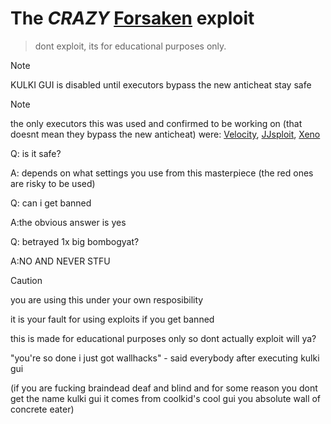 # The *CRAZY* [Forsaken](https://www.google.com/url?sa=t&rct=j&q=&esrc=s&source=web&cd=&cad=rja&uact=8&ved=2ahUKEwjv39jahZyNAxVLRvEDHeCWLPEQFnoECCQQAQ&url=https%3A%2F%2Fwww.roblox.com%2Fgames%2F18687417158%2FForsaken&usg=AOvVaw3F_xm0t09E_fXe90F6IeOf&opi=89978449) exploit
> dont exploit, its for educational purposes only.

> [!NOTE]
> KULKI GUI is disabled until executors bypass the new anticheat stay safe


> [!NOTE]
> the only executors this was used and confirmed to be working on (that doesnt mean they bypass the new anticheat) were:
>[Velocity](https://getvelocity.live), [JJsploit](https://wearedevs.net/d/JJSploit), [Xeno](https://www.xeno.now)


Q: is it safe?


A: depends on what settings you use from this masterpiece (the red ones are risky to be used)


Q: can i get banned


A:the obvious answer is yes



Q: betrayed 1x big bombogyat?


A:NO AND NEVER STFU


> [!CAUTION]
> you are using this under your own resposibility
>
> 
> it is your fault for using exploits if you get banned
>
> 
> this is made for educational purposes only so dont actually exploit will ya?


"you're so done i just got wallhacks" - said everybody after executing kulki gui



(if you are fucking braindead deaf and blind and for some reason you dont get the name kulki gui it comes from coolkid's cool gui you absolute wall of concrete eater)
